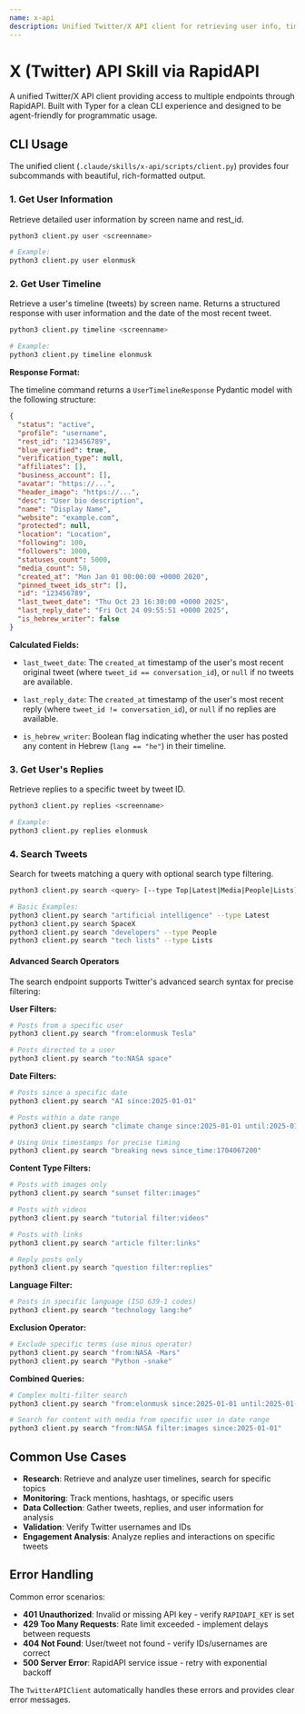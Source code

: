 ```yaml
---
name: x-api
description: Unified Twitter/X API client for retrieving user info, timelines, tweets, and replies via RapidAPI. Supports user lookup, timeline retrieval, tweet search, and reply fetching with a clean Typer-based CLI and agent-friendly Python interface.
---
```


# X (Twitter) API Skill via RapidAPI

A unified Twitter/X API client providing access to multiple endpoints through RapidAPI. Built with Typer for a clean CLI experience and designed to be agent-friendly for programmatic usage.

## CLI Usage

The unified client (`.claude/skills/x-api/scripts/client.py`) provides four subcommands with beautiful, rich-formatted output.

### 1. Get User Information

Retrieve detailed user information by screen name and rest_id.

```bash
python3 client.py user <screenname>

# Example:
python3 client.py user elonmusk
```

### 2. Get User Timeline

Retrieve a user's timeline (tweets) by screen name. Returns a structured response with user information and the date of the most recent tweet.

```bash
python3 client.py timeline <screenname>

# Example:
python3 client.py timeline elonmusk
```

**Response Format:**

The timeline command returns a `UserTimelineResponse` Pydantic model with the following structure:

```json
{
  "status": "active",
  "profile": "username",
  "rest_id": "123456789",
  "blue_verified": true,
  "verification_type": null,
  "affiliates": [],
  "business_account": [],
  "avatar": "https://...",
  "header_image": "https://...",
  "desc": "User bio description",
  "name": "Display Name",
  "website": "example.com",
  "protected": null,
  "location": "Location",
  "following": 100,
  "followers": 1000,
  "statuses_count": 5000,
  "media_count": 50,
  "created_at": "Mon Jan 01 00:00:00 +0000 2020",
  "pinned_tweet_ids_str": [],
  "id": "123456789",
  "last_tweet_date": "Thu Oct 23 16:30:00 +0000 2025",
  "last_reply_date": "Fri Oct 24 09:55:51 +0000 2025",
  "is_hebrew_writer": false
}
```

**Calculated Fields:**

- `last_tweet_date`: The `created_at` timestamp of the user's most recent original tweet (where `tweet_id == conversation_id`), or `null` if no tweets are available.

- `last_reply_date`: The `created_at` timestamp of the user's most recent reply (where `tweet_id != conversation_id`), or `null` if no replies are available.

- `is_hebrew_writer`: Boolean flag indicating whether the user has posted any content in Hebrew (`lang == "he"`) in their timeline.

### 3. Get User's Replies

Retrieve replies to a specific tweet by tweet ID.

```bash
python3 client.py replies <screenname>

# Example:
python3 client.py replies elonmusk
```

### 4. Search Tweets

Search for tweets matching a query with optional search type filtering.

```bash
python3 client.py search <query> [--type Top|Latest|Media|People|Lists]

# Basic Examples:
python3 client.py search "artificial intelligence" --type Latest
python3 client.py search SpaceX
python3 client.py search "developers" --type People
python3 client.py search "tech lists" --type Lists
```

#### Advanced Search Operators

The search endpoint supports Twitter's advanced search syntax for precise filtering:

**User Filters:**
```bash
# Posts from a specific user
python3 client.py search "from:elonmusk Tesla"

# Posts directed to a user
python3 client.py search "to:NASA space"
```

**Date Filters:**
```bash
# Posts since a specific date
python3 client.py search "AI since:2025-01-01"

# Posts within a date range
python3 client.py search "climate change since:2025-01-01 until:2025-01-31"

# Using Unix timestamps for precise timing
python3 client.py search "breaking news since_time:1704067200"
```

**Content Type Filters:**
```bash
# Posts with images only
python3 client.py search "sunset filter:images"

# Posts with videos
python3 client.py search "tutorial filter:videos"

# Posts with links
python3 client.py search "article filter:links"

# Reply posts only
python3 client.py search "question filter:replies"
```

**Language Filter:**
```bash
# Posts in specific language (ISO 639-1 codes)
python3 client.py search "technology lang:he"
```

**Exclusion Operator:**
```bash
# Exclude specific terms (use minus operator)
python3 client.py search "from:NASA -Mars"
python3 client.py search "Python -snake"
```

**Combined Queries:**
```bash
# Complex multi-filter search
python3 client.py search "from:elonmusk since:2025-01-01 until:2025-01-07 Tesla -filter:replies"

# Search for content with media from specific user in date range
python3 client.py search "from:NASA filter:images since:2025-01-01"
```

## Common Use Cases

- **Research**: Retrieve and analyze user timelines, search for specific topics
- **Monitoring**: Track mentions, hashtags, or specific users
- **Data Collection**: Gather tweets, replies, and user information for analysis
- **Validation**: Verify Twitter usernames and IDs
- **Engagement Analysis**: Analyze replies and interactions on specific tweets

## Error Handling

Common error scenarios:
- **401 Unauthorized**: Invalid or missing API key - verify `RAPIDAPI_KEY` is set
- **429 Too Many Requests**: Rate limit exceeded - implement delays between requests
- **404 Not Found**: User/tweet not found - verify IDs/usernames are correct
- **500 Server Error**: RapidAPI service issue - retry with exponential backoff

The `TwitterAPIClient` automatically handles these errors and provides clear error messages.
